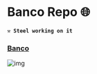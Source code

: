 # Banco Repo 🌐

**`⚒️ Steel working on it `**<br>
### <a href="https://github.com/rafael17cordeiro/Banco-vb.net">Banco</a>

![img](https://user-images.githubusercontent.com/59150464/219987130-d9f480c5-bdb5-441b-b689-b95461f70ca3.jpg)
